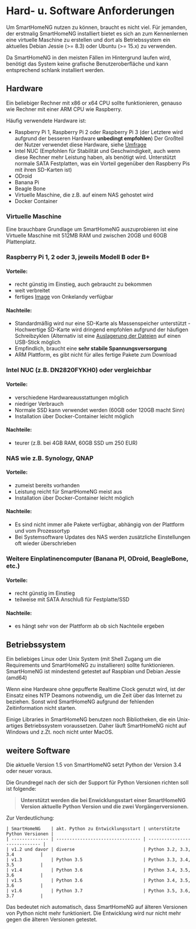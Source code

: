 # Hard- u. Software Anforderungen

Um SmartHomeNG nutzen zu können, braucht es nicht viel. Für jemanden, der erstmalig SmartHomeNG installiert bietet es sich an zum Kennenlernen eine virtuelle Maschine zu erstellen und dort als Betriebssystem ein aktuelles Debian Jessie (>= 8.3) oder Ubuntu (>= 15.x) zu verwenden.

Da SmartHomeNG in den meisten Fällen im Hintergrund laufen wird, benötigt das System keine grafische Benutzeroberfläche und kann entsprechend schlank installiert werden.

## Hardware

Ein beliebiger Rechner mit x86 or x64 CPU sollte funktionieren, genauso wie Rechner mit einer ARM CPU wie Raspberry.

Häufig verwendete Hardware ist:

- Raspberry Pi 1, Raspberry Pi 2 oder Raspberry Pi 3 (der Letztere wird aufgrund der besseren Hardware **unbedingt empfohlen**)
  Der Großteil der Nutzer verwendet diese Hardware, siehe [Umfrage](https://knx-user-forum.de/forum/supportforen/smarthome-py/1112952-welche-hardware-nutzt-ihr-f%C3%BCr-euer-smarthomeng)
- Intel NUC (Empfohlen für Stabilität und Geschwindigkeit, auch wenn diese Rechner mehr Leistung haben, als benötigt wird. Unterstützt normale SATA Festplatten, was ein Vorteil gegenüber den Raspberry Pis mit ihren SD-Karten ist)
- ODroid
- Banana Pi
- Beagle Bone
- Virtuelle Maschine, die z.B. auf einem NAS gehostet wird
- Docker Container

### Virtuelle Maschine

Eine brauchbare Grundlage um SmartHomeNG auszuprobieren ist eine Virtuelle Maschine mit 512MB RAM und zwischen 20GB und 60GB Plattenplatz.

### Raspberry Pi 1, 2 oder 3, jeweils Modell B oder B+
#### Vorteile:
* recht günstig im Einstieg, auch gebraucht zu bekommen
* weit verbreitet
* fertiges [Image](https://knx-user-forum.de/forum/supportforen/smarthome-py/979095-smarthomeng-image-file) von Onkelandy verfügbar

#### Nachteile:
* Standardmäßig wird nur eine SD-Karte als Massenspeicher unterstützt - Hochwertige SD-Karte wird dringend empfohlen
  aufgrund der häufigen Schreibzyklen (Alternativ ist eine [Auslagerung der Dateien](https://knx-user-forum.de/forum/supportforen/smarthome-py/862047-wie-sqlite-auf-schnelleres-medium-verlagern) auf einen USB-Stick möglich
* Empfindlich, braucht eine **sehr stabile Spannungsversorgung**
* ARM Plattform, es gibt nicht für alles fertige Pakete zum Download

### Intel NUC (z.B. DN2820FYKH0) oder vergleichbar
#### Vorteile:
* verschiedene Hardwareausstattungen möglich
* niedriger Verbrauch
* Normale SSD kann verwendet werden (60GB oder 120GB macht Sinn)
* Installation über Docker-Container leicht möglich

#### Nachteile:
* teurer (z.B. bei 4GB RAM, 60GB SSD um 250 EUR)

### NAS wie z.B. Synology, QNAP

#### Vorteile:
* zumeist bereits vorhanden
* Leistung reicht für SmartHomeNG meist aus
* Installation über Docker-Container leicht möglich

#### Nachteile:
* Es sind nicht immer alle Pakete verfügbar, abhängig von der Plattform und vom Prozessortyp
* Bei Systemsoftware Updates des NAS werden zusätzliche Einstellungen oft wieder überschrieben

### Weitere Einplatinencomputer (Banana PI, ODroid, BeagleBone, etc.)

#### Vorteile:
* recht günstig im Einstieg
* teilweise mit SATA Anschluß für Festplatte/SSD

#### Nachteile:
* es hängt sehr von der Plattform ab ob sich Nachteile ergeben

## Betriebssystem

Ein beliebiges Linux oder Unix System (mit Shell Zugang um die Requirements und SmartHomeNG zu installieren) sollte funktionieren.
SmartHomeNG ist mindestend getestet auf Raspbian und Debian Jessie (amd64)

Wenn eine Hardware ohne gepufferte Realtime Clock genutzt wird, ist der Einsatz eines NTP Deamons notwendig, um die Zeit über das Internet zu beziehen. Sonst wird SmartHomeNG aufgrund der fehlenden Zeitinformation nicht starten.

Einige Libraries in SmartHomeNG benutzen noch Bibliotheken, die ein Unix-artiges Betriebssystem voraussetzen. Daher läuft SmartHomeNG nicht auf Windows und z.Zt. noch nicht unter MacOS.


## weitere Software

Die aktuelle Version 1.5 von SmartHomeNG setzt Python der Version 3.4 oder neuer voraus.

Die Grundregel nach der sich der Support für Python Versionen richten soll ist folgende:

> **Unterstützt werden die bei Enwicklungsstart einer SmartHomeNG Version aktuelle Python Version und die zwei Vorgängerversionen.**

Zur Verdeutlichung:

```
| SmartHomeNG    | akt. Python zu Entwicklungsstart | unterstützte Python Versionen |
| -------------- | -------------------------------- | ----------------------------- |
| v1.2 und davor | diverse                          | Python 3.2, 3.3, 3.4          |
| v1.3           | Python 3.5                       | Python 3.3, 3.4, 3.5          |
| v1.4           | Python 3.6                       | Python 3.4, 3.5, 3.6          |
| v1.5           | Python 3.6                       | Python 3.4, 3.5, 3.6          |
| v1.6           | Python 3.7                       | Python 3.5, 3.6, 3.7          |
```

Das bedeutet nich automatisch, dass SmartHomeNG auf älteren Versionen von Python nicht mehr funktioniert. Die Entwicklung wird nur nicht mehr gegen die älteren Versionen getestet.
